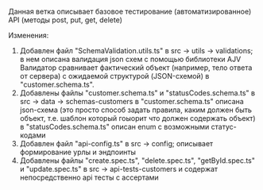 Данная ветка описывает базовое тестирование (автоматизированное) API (методы post, put, get, delete)

Изменения:
1. Добавлен файл "SchemaValidation.utils.ts" в src -> utils -> validations; в нем описана валидация json схем с помощью библиотеки AJV
Валидатор сравнивает фактический объект (например, тело ответа от сервера) с ожидаемой структурой (JSON-схемой) в "customer.schema.ts".
2. Добавлены файлы "customer.schema.ts" и "statusCodes.schema.ts" в src -> data -> schemas-customers
в "customer.schema.ts" описана json-схема (это просто способ задать правила, каким должен быть объект, т.е. шаблон который гоыорит что должен содержать объект)
в "statusCodes.schema.ts" описан enum с возможными статус-кодами
3. Добавлен файл "api-config.ts" в src -> config; описывает формирование урлы и эндпоинты
4. Добавлены файлы "create.spec.ts", "delete.spec.ts", "getById.spec.ts" и "update.spec.ts" в src -> api-tests-customers и содержат непосредственно api тесты с ассертами
